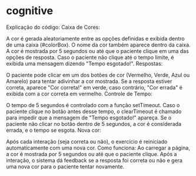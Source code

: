 # cognitive

Explicação do código:
Caixa de Cores:

A cor é gerada aleatoriamente entre as opções definidas e exibida dentro de uma caixa (#colorBox). O nome da cor também aparece dentro da caixa.
A cor é mostrada por 5 segundos ou até que o paciente clique em uma das opções de resposta. Caso o paciente não clique até o tempo limite, é exibida uma mensagem dizendo "Tempo esgotado!".
Respostas:

O paciente pode clicar em um dos botões de cor (Vermelho, Verde, Azul ou Amarelo) para tentar adivinhar a cor mostrada.
Se a resposta estiver correta, aparece "Cor correta!" em verde, caso contrário, "Cor errada" é exibida com a cor correta em vermelho.
Controle de Tempo:

O tempo de 5 segundos é controlado com a função setTimeout. Caso o paciente clique no botão antes desse tempo, o clearTimeout é chamado para impedir que a mensagem de "Tempo esgotado!" apareça.
Se o paciente não clicar no botão dentro de 5 segundos, a cor é considerada errada, e o tempo se esgota.
Nova cor:

Após cada interação (seja correta ou não), o exercício é reiniciado automaticamente com uma nova cor.
Como funciona:
Ao carregar a página, a cor é mostrada por 5 segundos ou até que o paciente clique.
Após a interação, o sistema dá feedback se a resposta foi correta ou não e gera uma nova cor para o paciente tentar novamente.
